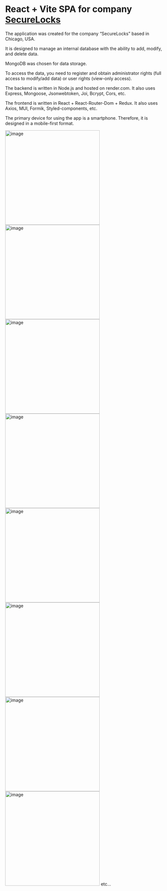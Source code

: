# React + Vite SPA for company [SecureLocks](https://securelocks.net/)

The application was created for the company “SecureLocks” based in Chicago, USA.

It is designed to manage an internal database with the ability to add, modify, and delete data.

MongoDB was chosen for data storage.

To access the data, you need to register and obtain administrator rights (full access to modify/add data) or user rights (view-only access).

The backend is written in Node.js and hosted on render.com. It also uses Express, Mongoose, Jsonwebtoken, Joi, Bcrypt, Cors, etc.

The frontend is written in React + React-Router-Dom + Redux. It also uses Axios, MUI, Formik, Styled-components, etc.

The primary device for using the app is a smartphone. Therefore, it is designed in a mobile-first format.

<img width="303" alt="image" src="https://github.com/user-attachments/assets/9f86c91c-6c3d-424b-a2a3-553972b173b8">
<img width="303" alt="image" src="https://github.com/user-attachments/assets/c8b9d696-a88d-4af0-9273-0573ee4d12cb">
<img width="303" alt="image" src="https://github.com/user-attachments/assets/83f914cd-b84c-482d-b6b1-fb7293cb66f2">
<img width="303" alt="image" src="https://github.com/user-attachments/assets/49dcd668-b0e0-46c1-ac27-d03b0ea07f97">

<img width="303" alt="image" src="https://github.com/user-attachments/assets/a3d08f65-9544-4817-af0d-7c75ebf8e17d">
<img width="303" alt="image" src="https://github.com/user-attachments/assets/54cd00a3-46f7-4ea3-be2d-3217b60a77e4">
<img width="303" alt="image" src="https://github.com/user-attachments/assets/4cdceda6-3d05-43c9-b5ec-88cba9ef8016">
<img width="303" alt="image" src="https://github.com/user-attachments/assets/3a80c612-688f-45d3-aee1-ec7cbc37f33e">
etc...
